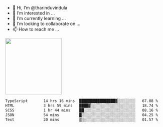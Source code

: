 - 👋 Hi, I’m @tharinduvindula
- 👀 I’m interested in ...
- 🌱 I’m currently learning ...
- 💞️ I’m looking to collaborate on ...
- 📫 How to reach me ...

<!---
tharinduvindula/tharinduvindula is a ✨ special ✨ repository because its `README.md` (this file) appears on your GitHub profile.
You can click the Preview link to take a look at your changes.
--->

<img height="180em" src="https://github-readme-stats.vercel.app/api?username=tharinduvindula&show_icons=true&hide_border=false&&count_private=true&include_all_commits=true" />


<!--START_SECTION:waka-->

```txt
TypeScript       14 hrs 16 mins  ████████████████▓░░░░░░░░   67.08 %
HTML             3 hrs 59 mins   ████▓░░░░░░░░░░░░░░░░░░░░   18.74 %
SCSS             1 hr 44 mins    ██░░░░░░░░░░░░░░░░░░░░░░░   08.16 %
JSON             54 mins         █░░░░░░░░░░░░░░░░░░░░░░░░   04.25 %
Text             20 mins         ▒░░░░░░░░░░░░░░░░░░░░░░░░   01.57 %
```

<!--END_SECTION:waka-->
